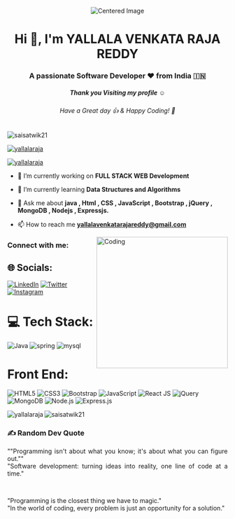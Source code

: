 
<p align="center">
  <img src="./thoughtworks-gif_dribbble.gif" alt="Centered Image">
</p>

<h1 align="center">Hi 👋, I'm YALLALA VENKATA RAJA REDDY</h1>
<h3 align="center">A passionate Software Developer ❤️ from India 🇮🇳 </h3>
<h5 align="center">Thank you Visiting my profile ☺</h5>
<h6 align="center">Have a Great day 👍 & Happy Coding! 🙂</h6>
<p align="left"> <img src="https://komarev.com/ghpvc/?username=saisatwik21&label=Profile%20views&color=0e75b6&style=flat" alt="saisatwik21" /> </p>
<p align="left"> <a href="https://github.com/ryo-ma/github-profile-trophy"><img src="https://github-profile-trophy.vercel.app/?username=yallalaraja" alt="yallalaraja" /></a> </p>
<p align="left"> <a href="https://twitter.com/YallalaRaja" target="blank"><img src="https://img.shields.io/twitter/follow/YallalaRaja?s=twitter&style=for-the-badge" alt="yallalaraja" /></a> </p>


- 🔭 I’m currently working on **FULL STACK WEB Development**

- 🌱 I’m currently learning **Data Structures and Algorithms**

- 💬 Ask me about **java , Html , CSS , JavaScript , Bootstrap , jQuery , MongoDB , Nodejs , Expressjs.**

- 📫 How to reach me **yallalavenkatarajareddy@gmail.com**



<img align="right" alt="Coding" width="300" src="https://cdn.dribbble.com/users/1162077/screenshots/3848914/programmer.gif">

<h3 align="left">Connect with me:</h3>

## 🌐 Socials:
[![LinkedIn](https://img.shields.io/badge/LinkedIn-%230077B5.svg?logo=linkedin&logoColor=white)](https://www.linkedin.com/in/yallala-venkata-raja-reddy-5b9162260/)
 [![Twitter](https://img.shields.io/badge/Twitter-%231DA1F2.svg?logo=Twitter&logoColor=white)](https://twitter.com/YallalaRaja?s) 
 [![Instagram](https://img.shields.io/badge/Instagram-%23E4405F.svg?logo=Instagram&logoColor=white
 )](https://www.instagram.com/rajare/?hl=en) 


 # 💻 Tech Stack:

 ![Java](https://img.shields.io/badge/Java-%23ED8B00.svg?style=for-the-badge&logo=java&logoColor=white)
![spring](https://img.shields.io/badge/Spring-6DB33F?style=for-the-badge&logo=spring&logoColor=white)
![mysql](https://img.shields.io/badge/MySQL-00000F?style=for-the-badge&logo=mysql&logoColor=white)

# Front End:
![HTML5](https://img.shields.io/badge/HTML5-%23E34F26.svg?style=for-the-badge&logo=html5&logoColor=white)
![CSS3](https://img.shields.io/badge/CSS3-%231572B6.svg?style=for-the-badge&logo=css3&logoColor=white)
![Bootstrap](https://img.shields.io/badge/Bootstrap-563D7C?style=for-the-badge&logo=bootstrap&logoColor=white)
![JavaScript](https://img.shields.io/badge/JavaScript-%23323330.svg?style=for-the-badge&logo=javascript&logoColor=%23F7DF1E)
![React JS](https://img.shields.io/badge/React-20232A?style=for-the-badge&logo=react&logoColor=61DAFB)
![jQuery](https://img.shields.io/badge/jQuery-%230769AD.svg?style=for-the-badge&logo=jquery&logoColor=white)
![MongoDB](https://img.shields.io/badge/MongoDB-%2347A248.svg?style=for-the-badge&logo=mongodb&logoColor=white)
![Node.js](https://img.shields.io/badge/Node.js-%23339933.svg?style=for-the-badge&logo=node.js&logoColor=white)
![Express.js](https://img.shields.io/badge/Express.js-%23000000.svg?style=for-the-badge&logo=express&logoColor=white)



<p><img align="left" src="https://github-readme-stats.vercel.app/api/top-langs?username=yallalaraja&show_icons=true&locale=en&layout=compact&theme=tokyonight" alt="yallalaraja" /></p>


<p><img align="center" src="https://github-readme-streak-stats.herokuapp.com/?user=yallalaraja&theme=tokyonigh" alt="saisatwik21" /></p>


### ✍️ Random Dev Quote
<p align="justify">""Programming isn't about what you know; it's about what you can figure out."" 
    <br>
    "Software development: turning ideas into reality, one line of code at a time."</p>
<br>
<p align="justify">"Programming is the closest thing we have to magic." 
    <br>
    "In the world of coding, every problem is just an opportunity for a solution."</p>

  
    
    
    


